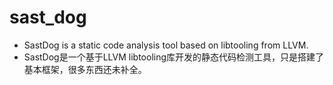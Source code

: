 # sast_dog
* SastDog is a static code analysis tool based on libtooling from LLVM.
* SastDog是一个基于LLVM libtooling库开发的静态代码检测工具，只是搭建了基本框架，很多东西还未补全。
